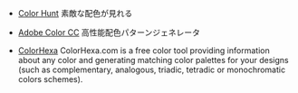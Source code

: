 - [Color Hunt](http://colorhunt.co/)
素敵な配色が見れる

- [Adobe Color CC](https://color.adobe.com/)
高性能配色パターンジェネレータ

- [ColorHexa](http://www.colorhexa.com/)
ColorHexa.com is a free color tool providing information about any color and generating matching color palettes for your designs (such as complementary, analogous, triadic, tetradic or monochromatic colors schemes).

